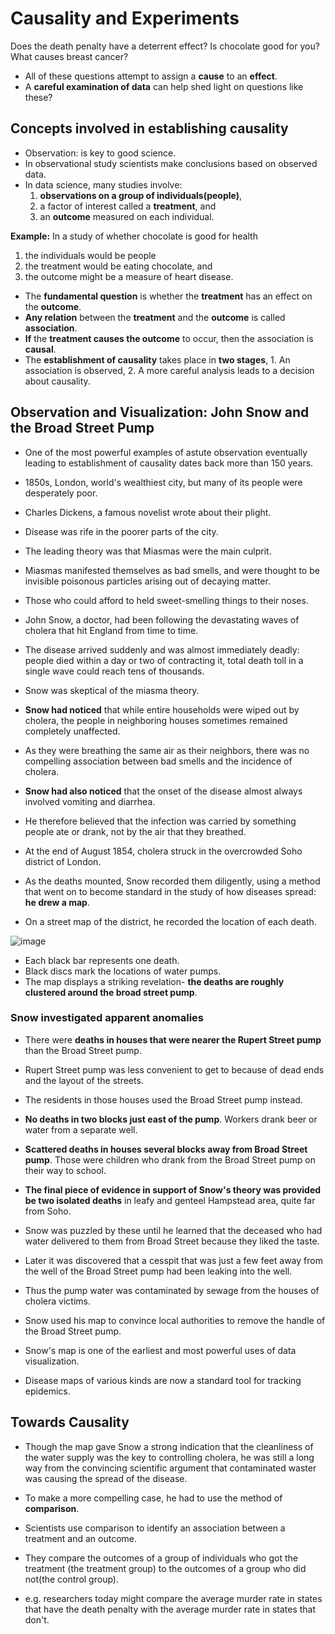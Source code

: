 # Causality and Experiments

Does the death penalty have a deterrent effect?
Is chocolate good for you?
What causes breast cancer?

- All of these questions attempt to assign a **cause** to an **effect**. 
- A **careful examination of data** can help shed light on questions like these?

## Concepts involved in establishing causality

- Observation: is key to good science.
- In observational study scientists make conclusions based on observed data.
- In data science, many studies involve:
	1. **observations on a group of individuals(people)**, 
	2. a factor of interest called a **treatment**, and
	3. an **outcome** measured on each individual.

**Example:** In a study of whether chocolate is good for health
1. the individuals would be people
2. the treatment would be eating chocolate, and
3. the outcome might be a measure of heart disease.

- The **fundamental question** is whether the **treatment** has an effect on the **outcome**.
- **Any relation** between the **treatment** and the **outcome** is called **association**.
- **If** the **treatment causes the outcome** to occur, then the association is **causal**.
- The **establishment of causality** takes place in **two stages**, 1. An association is observed, 2. A more careful analysis leads to a decision about causality.

## Observation and Visualization: John Snow and the Broad Street Pump

- One of the most powerful examples of astute observation eventually leading to establishment of causality dates back more than 150 years. 
- 1850s, London, world's wealthiest city, but many of its people were desperately poor.

- Charles Dickens, a famous novelist wrote about their plight.

- Disease was rife in the poorer parts of the city.

- The leading theory was that Miasmas were the main culprit. 

- Miasmas manifested themselves as bad smells, and were thought to be invisible poisonous particles arising out of decaying matter.

- Those who could afford to held sweet-smelling things to their noses.

- John Snow, a doctor, had been following the devastating waves of cholera that hit England from time to time.

- The disease arrived suddenly and was almost immediately deadly: people died within a day or two of contracting it, total death toll in a single wave could reach tens of thousands.

- Snow was skeptical of the miasma theory. 

- **Snow had noticed** that while entire households were wiped out by cholera, the people in neighboring houses sometimes remained completely unaffected.

- As they were breathing the same air as their neighbors, there was no compelling association between bad smells and the incidence of cholera.

- **Snow had also noticed** that the onset of the disease almost always involved vomiting and diarrhea.  

- He therefore believed that the infection was carried by something people ate or drank, not by the air that they breathed.

- At the end of August 1854, cholera struck in the overcrowded Soho district of London.
- As the deaths mounted, Snow recorded them diligently, using a method that went on to become standard in the study of how diseases spread: **he drew a map**. 
- On a street map of the district, he recorded the location of each death.

![image](https://user-images.githubusercontent.com/57193804/115976460-c63d3480-a587-11eb-930d-7d61738579aa.png)

- Each black bar represents one death.
- Black discs mark the locations of water pumps.
- The map displays a striking revelation- **the deaths are roughly clustered around the broad street pump**.


### Snow investigated apparent anomalies

- There were **deaths in houses that were nearer the Rupert Street pump** than the Broad Street pump.
- Rupert Street pump was less convenient to get to because of dead ends and the layout of the streets.
- The residents in those houses used the Broad Street pump instead.

- **No deaths in two blocks just east of the pump**. Workers drank beer or water from a separate well.

- **Scattered deaths in houses several blocks away from Broad Street pump**. Those were children who drank from the Broad Street pump on their way to school.

- **The final piece of evidence in support of Snow's theory was provided be two isolated deaths** in leafy and genteel Hampstead area, quite far from Soho.

- Snow was puzzled by these until he learned that the deceased who had water delivered to them from Broad Street because they liked the taste.

- Later it was discovered that a cesspit that was just a few feet away from the well of the Broad Street pump had been leaking into the well. 

- Thus the pump water was contaminated by sewage from the houses of cholera victims.

- Snow used his map to convince local authorities to remove the handle of the Broad Street pump. 

- Snow's map is one of the earliest and most powerful uses of data visualization. 
- Disease maps of various kinds are now a standard tool for tracking epidemics. 


## Towards Causality

- Though the map gave Snow a strong indication that the cleanliness of the water supply was the key to controlling cholera, he was still a long way from the convincing scientific argument that contaminated waster was causing the spread of the disease.
- To make a more compelling case, he had to use the method of **comparison**.


- Scientists use comparison to identify an association between a treatment and an outcome.
- They compare the outcomes of a group of individuals who got the treatment (the treatment group) to the outcomes of a group who did not(the control group).

- e.g. researchers today might compare the average murder rate in states that have the death penalty with the average murder rate in states that don't.

